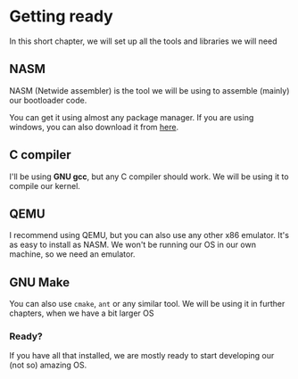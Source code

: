# Getting ready

In this short chapter, we will set up all the tools and libraries we will need

## NASM

NASM (Netwide assembler) is the tool we will be using to assemble (mainly) our bootloader code.

You can get it using almost any package manager. If you are using windows, you can also download it from [here](https://www.nasm.us/pub/nasm/releasebuilds/).

## C compiler

I'll be using **GNU gcc**, but any C compiler should work. We will be using it to compile our kernel.

## QEMU

I recommend using QEMU, but you can also use any other x86 emulator. It's as easy to install as NASM. We won't be running our OS in our own machine, so we need an emulator.

## GNU Make

You can also use `cmake`, `ant` or any similar tool. We will be using it in further chapters, when we have a bit larger OS

### Ready?

If you have all that installed, we are mostly ready to start developing our (not so) amazing OS.